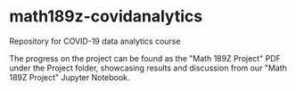 # math189z-covidanalytics
Repository for COVID-19 data analytics course

The progress on the project can be found as the "Math 189Z Project" PDF under the Project folder, showcasing results and discussion from our "Math 189Z Project" Jupyter Notebook. 
